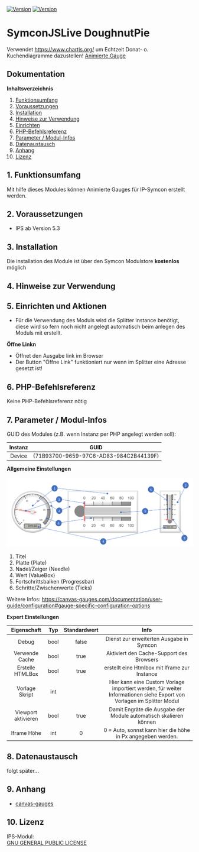 [![Version](https://img.shields.io/badge/Symcon-PHPModul-red.svg)](https://www.symcon.de/service/dokumentation/entwicklerbereich/sdk-tools/sdk-php/)
[![Version](https://img.shields.io/badge/Symcon%20Version-5.3%20%3E-green.svg)](https://www.symcon.de/forum/threads/30857-IP-Symcon-5-3-%28Stable%29-Changelog)

# SymconJSLive DoughnutPie
Verwendet https://www.chartjs.org/ um Echtzeit Donat- o. Kuchendiagramme dazustellen!
[Animierte Gauge](https://github.com/Acer90/SymconModule/blob/alpha/imgs/DougtnutPie.gif?raw=true)

## Dokumentation
**Inhaltsverzeichnis**

1. [Funktionsumfang](#1-funktionsumfang)
2. [Voraussetzungen](#2-voraussetzungen)
3. [Installation](#3-installation)
4. [Hinweise zur Verwendung](#4-hinweise-zur-verwendung)
5. [Einrichten](#5-einrichten)
6. [PHP-Befehlsreferenz](#6-php-befehlsreferenz)
7. [Parameter / Modul-Infos](#7-parameter--modul-infos)
8. [Datenaustausch](#8-datenaustausch)
9. [Anhang](#9-anhang)
10. [Lizenz](#10-lizenz)

## 1. Funktionsumfang
  Mit hilfe dieses Modules können Animierte Gauges für IP-Symcon erstellt werden.

## 2. Voraussetzungen
  - IPS ab Version 5.3

## 3. Installation
   Die installation des Module ist über den Symcon Modulstore **kostenlos** möglich

## 4. Hinweise zur Verwendung

## 5. Einrichten und Aktionen
- Für die Verwendung des Moduls wird die Splitter instance benötigt, diese wird so fern noch nicht angelegt automatisch beim anlegen des Moduls mit erstellt.

**Öffne Linkn**
- Öffnet den Ausgabe link im Browser
- Der Button "Öffne Link" funktioniert nur wenn im Splitter eine Adresse gesetzt ist!

## 6. PHP-Befehlsreferenz
Keine PHP-Befehlsreferenz nötig

## 7. Parameter / Modul-Infos
GUID des Modules (z.B. wenn Instanz per PHP angelegt werden soll):  

| Instanz           | GUID                                   |
| :---------------: | :------------------------------------: |
| Device            | {71B93700-9659-97C6-AD83-984C2B44139F} |

**Allgemeine Einstellungen**

![Gauge Overview](https://github.com/Acer90/SymconModule/blob/alpha/imgs/Gauge-Overview.png?raw=true)

1. Titel
2. Platte (Plate)
3. Nadel/Zeiger (Needle)
4. Wert (ValueBox)
5. Fortschrittsbalken (Progressbar)
6. Schritte/Zwischenwerte (Ticks)

Weitere Infos:
https://canvas-gauges.com/documentation/user-guide/configuration#gauge-specific-configuration-options

**Expert Einstellungen**

| Eigenschaft       | Typ       | Standardwert  | Info                                                                      |
| :---------------: | :-------: | :-----------: | :-----------------------------------------------------------------------: |
| Debug             | bool      | false         | Dienst zur erweiterten Ausgabe in Symcon
| Verwende Cache    | bool      | true          | Aktiviert den Cache-Support des Browsers
| Erstelle HTMLBox  | bool      | true          | erstellt eine Htmlbox mit Iframe zur Instance
| Vorlage Skript    | int       |               | Hier kann eine Custom Vorlage importiert werden, für weiter Informationen siehe Export von Vorlagen im Splitter Modul
| Viewport aktivieren | bool    | true          | Damit Engräte die Ausgabe der Module automatisch skalieren können
| Iframe Höhe       | int       | 0             | 0 = Auto, sonnst kann hier die höhe in Px angegeben werden.

## 8. Datenaustausch
 folgt später...

## 9. Anhang
- [canvas-gauges](https://canvas-gauges.com/)

## 10. Lizenz
  IPS-Modul:  
  [GNU GENERAL PUBLIC LICENSE](http://www.gnu.org/licenses/)  
